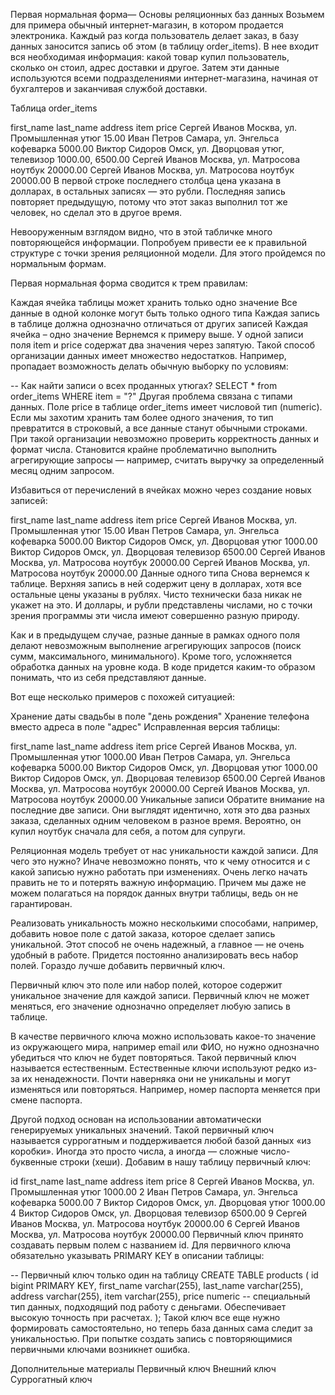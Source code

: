 Первая нормальная форма—
Основы реляционных баз данных
Возьмем для примера обычный интернет-магазин, в котором продается электроника. Каждый раз когда пользователь делает заказ, в базу данных заносится запись об этом (в таблицу order_items). В нее входит вся необходимая информация: какой товар купил пользователь, сколько он стоил, адрес доставки и другое. Затем эти данные используются всеми подразделениями интернет-магазина, начиная от бухгалтеров и заканчивая службой доставки.

Таблица order_items

first_name	last_name	address	item	price
Сергей	Иванов	Москва, ул. Промышленная	утюг	15.00
Иван	Петров	Самара, ул. Энгельса	кофеварка	5000.00
Виктор	Сидоров	Омск, ул. Дворцовая	утюг, телевизор	1000.00, 6500.00
Сергей	Иванов	Москва, ул. Матросова	ноутбук	20000.00
Сергей	Иванов	Москва, ул. Матросова	ноутбук	20000.00
В первой строке последнего столбца цена указана в долларах, в остальных записях — это рубли. Последняя запись повторяет предыдущую, потому что этот заказ выполнил тот же человек, но сделал это в другое время.

Невооруженным взглядом видно, что в этой табличке много повторяющейся информации. Попробуем привести ее к правильной структуре с точки зрения реляционной модели. Для этого пройдемся по нормальным формам.

Первая нормальная форма сводится к трем правилам:

Каждая ячейка таблицы может хранить только одно значение
Все данные в одной колонке могут быть только одного типа
Каждая запись в таблице должна однозначно отличаться от других записей
Каждая ячейка – одно значение
Вернемся к примеру выше. У одной записи поля item и price содержат два значения через запятую. Такой способ организации данных имеет множество недостатков. Например, пропадает возможность делать обычную выборку по условиям:

-- Как найти записи о всех проданных утюгах?
SELECT * from order_items WHERE item = "?"
Другая проблема связана с типами данных. Поле price в таблице order_items имеет числовой тип (numeric). Если мы захотим хранить там более одного значения, то тип превратится в строковый, а все данные станут обычными строками. При такой организации невозможно проверить корректность данных и формат числа. Становится крайне проблематично выполнить агрегирующие запросы — например, считать выручку за определенный месяц одним запросом.

Избавиться от перечислений в ячейках можно через создание новых записей:

first_name	last_name	address	item	price
Сергей	Иванов	Москва, ул. Промышленная	утюг	15.00
Иван	Петров	Самара, ул. Энгельса	кофеварка	5000.00
Виктор	Сидоров	Омск, ул. Дворцовая	утюг	1000.00
Виктор	Сидоров	Омск, ул. Дворцовая	телевизор	6500.00
Сергей	Иванов	Москва, ул. Матросова	ноутбук	20000.00
Сергей	Иванов	Москва, ул. Матросова	ноутбук	20000.00
Данные одного типа
Снова вернемся к таблице. Верхняя запись в ней содержит цену в долларах, хотя все остальные цены указаны в рублях. Чисто технически база никак не укажет на это. И доллары, и рубли представлены числами, но с точки зрения программы эти числа имеют совершенно разную природу.

Как и в предыдущем случае, разные данные в рамках одного поля делают невозможным выполнение агрегирующих запросов (поиск сумм, максимального, минимального). Кроме того, усложняется обработка данных на уровне кода. В коде придется каким-то образом понимать, что из себя представляют данные.

Вот еще несколько примеров с похожей ситуацией:

Хранение даты свадьбы в поле "день рождения"
Хранение телефона вместо адреса в поле "адрес"
Исправленная версия таблицы:

first_name	last_name	address	item	price
Сергей	Иванов	Москва, ул. Промышленная	утюг	1000.00
Иван	Петров	Самара, ул. Энгельса	кофеварка	5000.00
Виктор	Сидоров	Омск, ул. Дворцовая	утюг	1000.00
Виктор	Сидоров	Омск, ул. Дворцовая	телевизор	6500.00
Сергей	Иванов	Москва, ул. Матросова	ноутбук	20000.00
Сергей	Иванов	Москва, ул. Матросова	ноутбук	20000.00
Уникальные записи
Обратите внимание на последние две записи. Они выглядят идентично, хотя это два разных заказа, сделанных одним человеком в разное время. Вероятно, он купил ноутбук сначала для себя, а потом для супруги.

Реляционная модель требует от нас уникальности каждой записи. Для чего это нужно? Иначе невозможно понять, что к чему относится и с какой записью нужно работать при изменениях. Очень легко начать править не то и потерять важную информацию. Причем мы даже не можем полагаться на порядок данных внутри таблицы, ведь он не гарантирован.

Реализовать уникальность можно несколькими способами, например, добавить новое поле с датой заказа, которое сделает запись уникальной. Этот способ не очень надежный, а главное — не очень удобный в работе. Придется постоянно анализировать весь набор полей. Гораздо лучше добавить первичный ключ.

Первичный ключ это поле или набор полей, которое содержит уникальное значение для каждой записи. Первичный ключ не может меняться, его значение однозначно определяет любую запись в таблице.

В качестве первичного ключа можно использовать какое-то значение из окружающего мира, например email или ФИО, но нужно однозначно убедиться что ключ не будет повторяться. Такой первичный ключ называется естественным. Естественные ключи используют редко из-за их ненадежности. Почти наверняка они не уникальны и могут изменяться или повторяться. Например, номер паспорта меняется при смене паспорта.

Другой подход основан на использовании автоматически генерируемых уникальных значений. Такой первичный ключ называется суррогатным и поддерживается любой базой данных «из коробки». Иногда это просто числа, а иногда — сложные число-буквенные строки (хеши). Добавим в нашу таблицу первичный ключ:

id	first_name	last_name	address	item	price
8	Сергей	Иванов	Москва, ул. Промышленная	утюг	1000.00
2	Иван	Петров	Самара, ул. Энгельса	кофеварка	5000.00
7	Виктор	Сидоров	Омск, ул. Дворцовая	утюг	1000.00
4	Виктор	Сидоров	Омск, ул. Дворцовая	телевизор	6500.00
9	Сергей	Иванов	Москва, ул. Матросова	ноутбук	20000.00
6	Сергей	Иванов	Москва, ул. Матросова	ноутбук	20000.00
Первичный ключ принято создавать первым полем с названием id. Для первичного ключа обязательно указывать PRIMARY KEY в описании таблицы:

-- Первичный ключ только один на таблицу
CREATE TABLE products (
id bigint PRIMARY KEY,
first_name varchar(255),
last_name varchar(255),
address varchar(255),
item varchar(255),
price numeric -- специальный тип данных, подходящий под работу с деньгами. Обеспечивает высокую точность при расчетах.
);
Такой ключ все еще нужно формировать самостоятельно, но теперь база данных сама следит за уникальностью. При попытке создать запись с повторяющимися первичными ключами возникнет ошибка.

Дополнительные материалы
Первичный ключ
Внешний ключ
Суррогатный ключ
